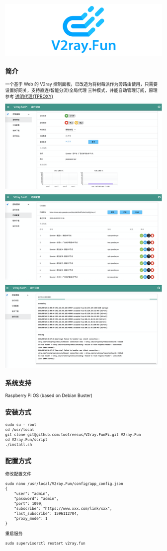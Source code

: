 ![logo.png](pic/logo.png)

## 简介

一个基于 Web 的 V2ray 控制面板，已改造为将树莓派作为旁路由使用，只需要设置好网关，支持直连\智能分流\全局代理 三种模式，并能自动管理订阅，原理参考 [透明代理(TPROXY)
](https://guide.v2fly.org/app/tproxy.html#%E5%BC%80%E6%9C%BA%E8%87%AA%E5%8A%A8%E8%BF%90%E8%A1%8C%E9%80%8F%E6%98%8E%E4%BB%A3%E7%90%86%E8%A7%84%E5%88%99)

![1.png](pic/1.png)

![2.png](pic/2.png)

![3.png](pic/3.png)

## 系统支持
Raspberry Pi OS (based on Debian Buster)

## 安装方式
```
sudo su - root
cd /usr/local
git clone git@github.com:twotreesus/V2ray.FunPi.git V2ray.Fun
cd V2ray.Fun/script
./install.sh
```

## 配置方式
修改配置文件

```
sudo nano /usr/local/V2ray.Fun/config/app_config.json
{
    "user": "admin",
    "password": "admin",
    "port": 1099,
    "subscribe": "https://www.xxx.com/link/xxx",
    "last_subscribe": 1596112704,
    "proxy_mode": 1
}
```
重启服务

```
sudo supervisorctl restart v2ray.fun
```
